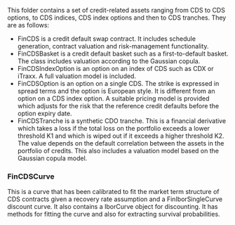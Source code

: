 This folder contains a set of credit-related assets ranging from CDS to CDS options, to CDS indices, CDS index options and then to CDS tranches. They are as follows:
* FinCDS is a credit default swap contract. It includes schedule generation, contract valuation and risk-management functionality.
* FinCDSBasket is a credit default basket such as a first-to-default basket. The class includes valuation according to the Gaussian copula.
* FinCDSIndexOption is an option on an index of CDS such as CDX or iTraxx. A full valuation model is included.
* FinCDSOption is an option on a single CDS. The strike is expressed in spread terms and the option is European style. It is different from an option on a CDS index option. A suitable pricing model is provided which adjusts for the risk that the reference credit defaults before the option expiry date.
* FinCDSTranche is a synthetic CDO tranche. This is a financial derivative which takes a loss if the total loss on the portfolio exceeds a lower threshold K1 and which is wiped out if it exceeds a higher threshold K2. The value depends on the default correlation between the assets in the portfolio of credits. This also includes a valuation model based on the Gaussian copula model.

### FinCDSCurve
This is a curve that has been calibrated to fit the market term structure of CDS contracts given a recovery rate assumption and a FinIborSingleCurve discount curve. It also contains a IborCurve object for discounting. It has methods for fitting the curve and also for extracting survival probabilities.
